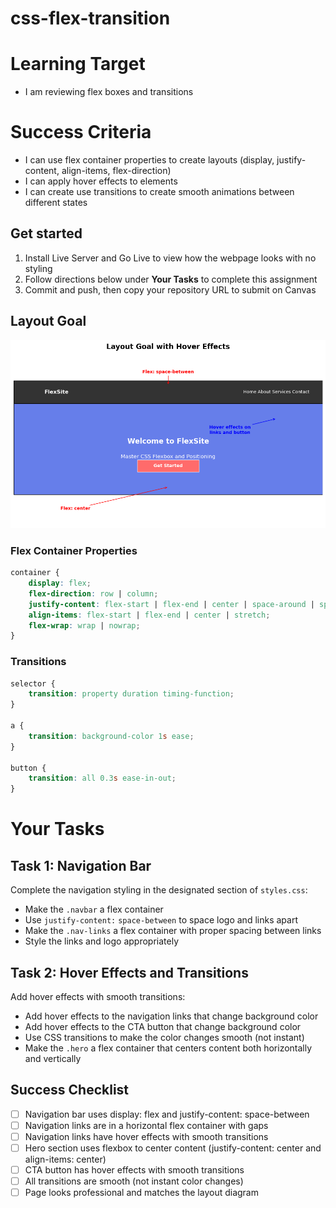 # css-flex-transition

# Learning Target
- I am reviewing flex boxes and transitions

# Success Criteria
- I can use flex container properties to create layouts (display, justify-content, align-items, flex-direction)
- I can apply hover effects to elements
- I can create use transitions to create smooth animations between different states


## Get started
1. Install Live Server and Go Live to view how the webpage looks with no styling
2. Follow directions below under **Your Tasks** to complete this assignment
3. Commit and push, then copy your repository URL to submit on Canvas

## Layout Goal
![](assets/screenshot.png)

### Flex Container Properties
```css
container {
    display: flex;
    flex-direction: row | column;
    justify-content: flex-start | flex-end | center | space-around | space-between | space-evenly;
    align-items: flex-start | flex-end | center | stretch;
    flex-wrap: wrap | nowrap;
}
```

### Transitions
```css
selector {
    transition: property duration timing-function;
}

a {
    transition: background-color 1s ease;
}

button {
    transition: all 0.3s ease-in-out;
}
```

# Your Tasks
## Task 1: Navigation Bar
Complete the navigation styling in the designated section of ```styles.css```:

- Make the ```.navbar``` a flex container
- Use ```justify-content:``` ```space-between``` to space logo and links apart
- Make the ```.nav-links``` a flex container with proper spacing between links
- Style the links and logo appropriately

## Task 2: Hover Effects and Transitions
Add hover effects with smooth transitions:

- Add hover effects to the navigation links that change background color
- Add hover effects to the CTA button that change background color
- Use CSS transitions to make the color changes smooth (not instant)
- Make the ```.hero``` a flex container that centers content both horizontally and vertically

## Success Checklist
- [ ] Navigation bar uses display: flex and justify-content: space-between
- [ ] Navigation links are in a horizontal flex container with gaps
- [ ] Navigation links have hover effects with smooth transitions
- [ ] Hero section uses flexbox to center content (justify-content: center and align-items: center)
- [ ] CTA button has hover effects with smooth transitions
- [ ] All transitions are smooth (not instant color changes)
- [ ] Page looks professional and matches the layout diagram